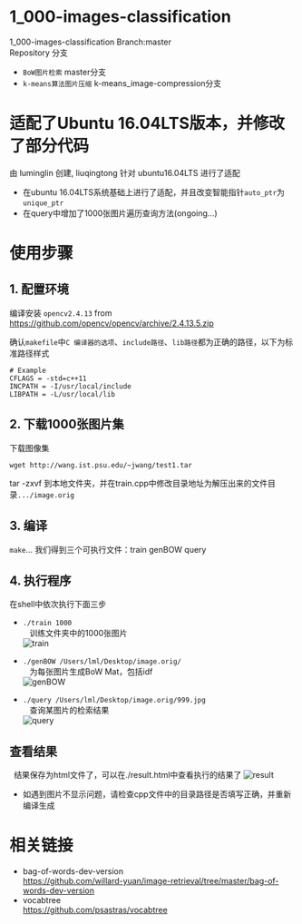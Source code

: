 # 1_000-images-classification
1_000-images-classification Branch:master<br>
Repository 分支
* `BoW图片检索` master分支
* `k-means算法图片压缩` k-means_image-compression分支

# 适配了Ubuntu 16.04LTS版本，并修改了部分代码
由 luminglin 创建, liuqingtong 针对 ubuntu16.04LTS 进行了适配
* 在ubuntu 16.04LTS系统基础上进行了适配，并且改变智能指针`auto_ptr`为`unique_ptr`
* 在query中增加了1000张图片遍历查询方法(ongoing...)
  
# 使用步骤

## 1. 配置环境
编译安装 `opencv2.4.13` from https://github.com/opencv/opencv/archive/2.4.13.5.zip <br>

确认`makefile`中`C 编译器的选项`、`include路径`、`lib路径`都为正确的路径，以下为标准路径样式<br>
```
# Example
CFLAGS = -std=c++11
INCPATH = -I/usr/local/include
LIBPATH = -L/usr/local/lib
```

## 2. 下载1000张图片集
下载图像集
```
wget http://wang.ist.psu.edu/~jwang/test1.tar
```
tar -zxvf 到本地文件夹，并在train.cpp中修改目录地址为解压出来的文件目录`.../image.orig`

## 3. 编译
`make`...
我们得到三个可执行文件：train genBOW query

## 4. 执行程序
在shell中依次执行下面三步

* `./train 1000`<br>
    训练文件夹中的1000张图片<br>
![train](http://112.74.19.125/owncloud/index.php/s/CVMcIMV7xpEg97c/download)

* `./genBOW /Users/lml/Desktop/image.orig/`<br>
    为每张图片生成BoW Mat，包括idf<br>
![genBOW](http://112.74.19.125/owncloud/index.php/s/Pw4U8fo0FZxIrkF/download)

* `./query /Users/lml/Desktop/image.orig/999.jpg`<br>
    查询某图片的检索结果<br>
![query](http://112.74.19.125/owncloud/index.php/s/jjiU3NrdSdF4N1v/download)

## 查看结果
   结果保存为html文件了，可以在./result.html中查看执行的结果了
![result](http://112.74.19.125/owncloud/index.php/s/Hn4iRi48iLo8gCa/download)
* 如遇到图片不显示问题，请检查cpp文件中的目录路径是否填写正确，并重新编译生成

# 相关链接
* bag-of-words-dev-version<br>
https://github.com/willard-yuan/image-retrieval/tree/master/bag-of-words-dev-version
* vocabtree<br>
https://github.com/psastras/vocabtree
